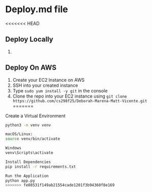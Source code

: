 # Deploy.md file
<<<<<<< HEAD
## Deploy Locally
1. 
## Deploy On AWS
1. Create your EC2 Instance on AWS
2. SSH into your created instance
3. Type `sudo yum install -y git` in the console
4. Clone the repo into your EC2 instance using `git clone https://github.com/cs298f25/Deborah-Marena-Matt-Vicente.git`
=======

Create a Virtual Environment
```bash
python3 -m venv venv

macOS/Linux:
source venv/bin/activate

Windows
venv\Scripts\activate

Install Dependencies
pip install -r requirements.txt

Run the Application
python app.py
>>>>>>> fe08531f149ab21554cade1201f3b94360f8e169
